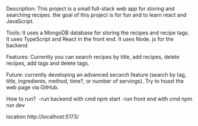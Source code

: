 Description: 
This project is a small full-stack web app for storing and searching recipes. the goal of this project is for fun and to learn react and JavaScript.

Tools: 
It uses a MongoDB database for storing the recipes and recipe tags. 
It uses TypeScript and React in the front end. 
It uses Node. js for the backend 

Features: 
Currently you can search recipes by title, add recipes, delete recipes, add tags and delete tags. 

Future:
currently developing an advanced secarch feature (search by tag, title, ingredients, method, time?, or number of servings). 
Try to hoast the web page via GitHub. 

How to run? 
-run backend with cmd npm start 
-run front end with cmd npm run dev 

location
http://localhost:5173/
